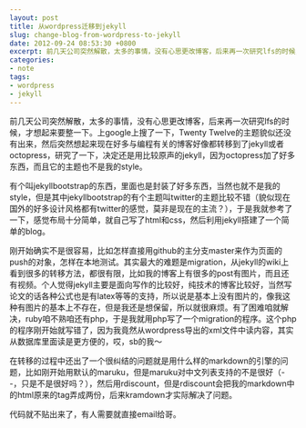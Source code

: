 ```yaml
---
layout: post
title: 从wordpress迁移到jekyll
slug: change-blog-from-wordpress-to-jekyll
date: 2012-09-24 08:53:30 +0800
excerpt: 前几天公司突然解散，太多的事情，没有心思更改博客，后来再一次研究lfs的时候，才想起来要整一下。上google上搜了一下，Twenty Twelve的主题貌似还没有出来，然后突然想起来现在好多与编程有关的博客好像都转移到了jekyll或者octopress，研究了一下，决定还是用比较原声的jekyll，因为octopress加了好多东西，而且它的主题也不是我的style。
categories:
- note
tags:
- wordpress
- jekyll
---
```


前几天公司突然解散，太多的事情，没有心思更改博客，后来再一次研究lfs的时候，才想起来要整一下。上google上搜了一下，Twenty Twelve的主题貌似还没有出来，然后突然想起来现在好多与编程有关的博客好像都转移到了jekyll或者octopress，研究了一下，决定还是用比较原声的jekyll，因为octopress加了好多东西，而且它的主题也不是我的style。

有个叫jekyllbootstrap的东西，里面也是封装了好多东西，当然也就不是我的style，但是其中jekyllbootstrap的有个主题叫twitter的主题比较不错（貌似现在国外的好多设计风格都有twitter的感觉，莫非是现在的主流？），于是我就参考了一下，感觉布局十分简单，就自己写了html和css，然后利用jekyll搭建了一个简单的blog。

刚开始确实不是很容易，比如怎样直接用github的主分支master来作为页面的push的对象，怎样在本地测试。其实最大的难题是migration，从jekyll的wiki上看到很多的转移方法，都很有限，比如我的博客上有很多的post有图片，而且还有视频。个人觉得jekyll主要是面向写作的比较好，纯技术的博客比较好，当然写论文的话各种公式也是有latex等等的支持，所以说是基本上没有图片的，像我这种有图片的基本上不存在，但是我还是想保留，所以就很麻烦。有了困难咱就解决，ruby咱不熟咱还有php，于是我就用php写了一个migration的程序。这个php的程序刚开始就写错了，因为我竟然从wordpress导出的xml文件中读内容，其实从数据库里面读是更方便的，哎，sb的我～

在转移的过程中还出了一个很纠结的问题就是用什么样的markdown的引擎的问题，比如刚开始用默认的maruku，但是maruku对中文列表支持的不是很好（- -，只是不是很好吗？），然后用rdiscount，但是rdiscount会把我的markdown中的html原来的tag弄成两份，后来kramdown才实际解决了问题。

代码就不贴出来了，有人需要就直接email给哥。


